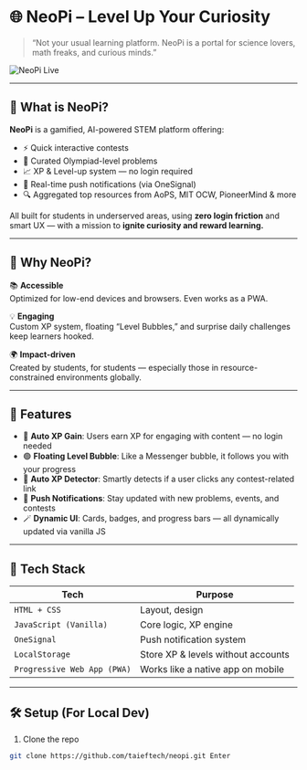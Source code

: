 # 🌐 NeoPi – Level Up Your Curiosity

> “Not your usual learning platform. NeoPi is a portal for science lovers, math freaks, and curious minds.”

![NeoPi Live](https://neopi.xyz) <!-- Replace with your own hosted banner -->

---

## 🚀 What is NeoPi?

**NeoPi** is a gamified, AI-powered STEM platform offering:
- ⚡️ Quick interactive contests
- 🧠 Curated Olympiad-level problems
- 📈 XP & Level-up system — no login required
- 🔔 Real-time push notifications (via OneSignal)
- 🔍 Aggregated top resources from AoPS, MIT OCW, PioneerMind & more

All built for students in underserved areas, using **zero login friction** and smart UX — with a mission to **ignite curiosity and reward learning.**

---

## 🎯 Why NeoPi?

📚 **Accessible**  
Optimized for low-end devices and browsers. Even works as a PWA.

💡 **Engaging**  
Custom XP system, floating “Level Bubbles,” and surprise daily challenges keep learners hooked.

🌍 **Impact-driven**  
Created by students, for students — especially those in resource-constrained environments globally.

---

## 🧩 Features

- 🧠 **Auto XP Gain**: Users earn XP for engaging with content — no login needed
- 🟢 **Floating Level Bubble**: Like a Messenger bubble, it follows you with your progress
- 🎯 **Auto XP Detector**: Smartly detects if a user clicks any contest-related link
- 🔔 **Push Notifications**: Stay updated with new problems, events, and contests
- 🪄 **Dynamic UI**: Cards, badges, and progress bars — all dynamically updated via vanilla JS

---

## 🌟 Tech Stack

| Tech | Purpose |
|------|---------|
| `HTML + CSS` | Layout, design |
| `JavaScript (Vanilla)` | Core logic, XP engine |
| `OneSignal` | Push notification system |
| `LocalStorage` | Store XP & levels without accounts |
| `Progressive Web App (PWA)` | Works like a native app on mobile |

---

## 🛠 Setup (For Local Dev)

1. Clone the repo  
```bash
git clone https://github.com/taieftech/neopi.git￼Enter

